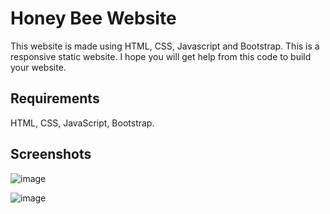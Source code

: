 
# Honey Bee Website

This website is made using HTML, CSS, Javascript and Bootstrap. This is a responsive static website.
I hope you will get help from this code to build your website.

## Requirements

HTML, CSS, JavaScript, Bootstrap.

## Screenshots
![image](https://github.com/dipu-developer/honey-bee/assets/75806982/3ff0bd85-836e-47dc-a8b0-33b0d4f06931)

![image](https://github.com/dipu-developer/honey-bee/assets/75806982/8ede616e-b7ec-49d5-a99f-bfb630b10616)
